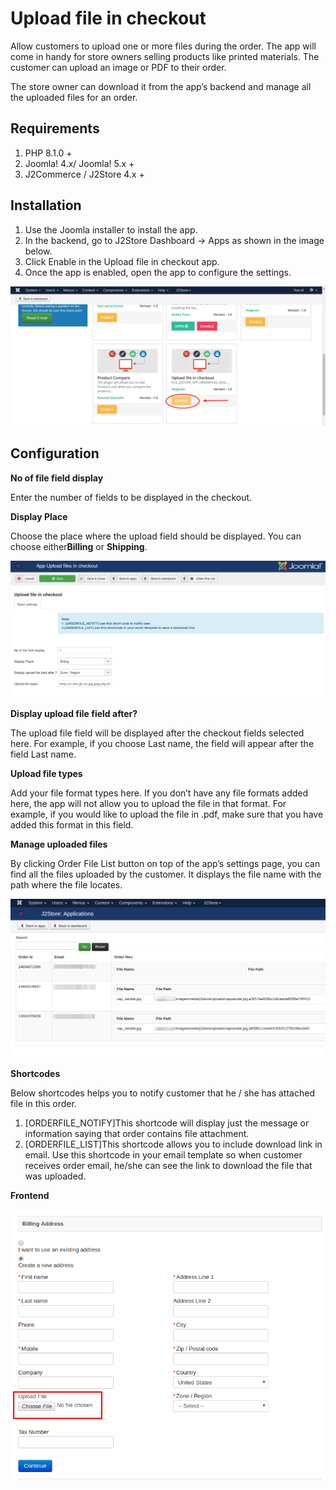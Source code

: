 # Upload file in checkout

Allow customers to upload one or more files during the order. The app will come in handy for store owners selling products like printed materials. The customer can upload an image or PDF to their order.

The store owner can download it from the app’s backend and manage all the uploaded files for an order.

## Requirements <a href="#requirements" id="requirements"></a>

1. PHP 8.1.0 +
2. Joomla! 4.x/ Joomla! 5.x +
3. J2Commerce / J2Store 4.x +

## Installation <a href="#installation" id="installation"></a>

1. Use the Joomla installer to install the app.
2. In the backend, go to J2Store Dashboard -> Apps as shown in the image below.
3. Click Enable in the Upload file in checkout app.
4. Once the app is enabled, open the app to configure the settings.

![fu01](https://raw.githubusercontent.com/j2store/doc-images/master/apps/upload%20file%20in%20checkout/file_upload_01.png)

## Configuration <a href="#configuration" id="configuration"></a>

**No of file field display**

Enter the number of fields to be displayed in the checkout.

**Display Place**

Choose the place where the upload field should be displayed. You can choose either**Billing** or **Shipping**.

![fu02](https://raw.githubusercontent.com/j2store/doc-images/master/apps/upload%20file%20in%20checkout/file_upload_02.png)

**Display upload file field after?**

The upload file field will be displayed after the checkout fields selected here. For example, if you choose Last name, the field will appear after the field Last name.

**Upload file types**

Add your file format types here. If you don’t have any file formats added here, the app will not allow you to upload the file in that format. For example, if you would like to upload the file in .pdf, make sure that you have added this format in this field.

**Manage uploaded files**

By clicking Order File List button on top of the app’s settings page, you can find all the files uploaded by the customer. It displays the file name with the path where the file locates.

![fu03](https://raw.githubusercontent.com/j2store/doc-images/master/apps/upload%20file%20in%20checkout/file_upload_03.png)

**Shortcodes**

Below shortcodes helps you to notify customer that he / she has attached file in this order.

1. \[ORDERFILE\_NOTIFY]This shortcode will display just the message or information saying that order contains file attachment.
2. \[ORDERFILE\_LIST]This shortcode allows you to include download link in email. Use this shortcode in your email template so when customer receives order email, he/she can see the link to download the file that was uploaded.

**Frontend**

![fu04](https://raw.githubusercontent.com/j2store/doc-images/master/apps/upload%20file%20in%20checkout/file_upload_04.png)
